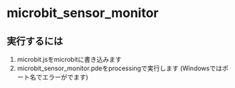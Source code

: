 # microbit_sensor_monitor

## 実行するには
1. microbit.jsをmicrobitに書き込みます
2. microbit_sensor_monitor.pdeをprocessingで実行します
(Windowsではポート名でエラーがでます)
